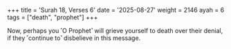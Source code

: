 +++
title = 'Surah 18, Verses 6'
date = '2025-08-27'
weight = 2146
ayah = 6
tags = ["death", "prophet"]
+++

Now, perhaps you ˹O Prophet˺ will grieve yourself to death over their denial, if they ˹continue to˺ disbelieve in this message.